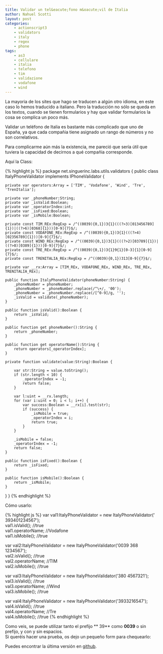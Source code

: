 ```yaml
---
title: Validar un tel&eacute;fono m&oacute;vil de Italia
author: Nahuel Scotti
layout: post
categories:
    - actionscript3
    - validators
    - italy
    - regex
    - phone
tags:
    - as3
    - cellulare
    - italia
    - telefono
    - tim
    - validazione
    - vodafone
    - wind
---
```


La mayoria de los sites que hago se traducen a alg&uacute;n otro idioma, en este caso lo hemos traducido a italiano. Pero la traducci&oacute;n no s&oacute;lo se queda en los textos, cuando se tienen formularios y hay que validar formularios la cosa se complica un poco m&aacute;s.  

Validar un tel&eacute;fono de Italia es bastante m&aacute;s complicado que uno de Espa&ntilde;a, ya que cada compa&ntilde;ia tiene asignado un rango de n&uacute;meros y no son correlativos.

Para complicarme a&uacute;n m&aacute;s la existencia, me pareci&oacute; que ser&iacute;a &uacute;til que tuviera la capacidad de decirnos a qu&eacute; compa&ntilde;ia corresponde.

Aqu&iacute; la Class:

{% highlight js %}
package net.singuerinc.labs.utils.validators {
public class ItalyPhoneValidator implements IPhoneValidator {

    private var operators:Array = ['TIM', 'Vodafone', 'Wind', 'Tre', 'TrenItalia'];

    private var _phoneNumber:String;
    private var _isValid:Boolean;
    private var _operatorIndex:int;
    private var _isFixed:Boolean;
    private var _isMobile:Boolean;

    private const TIM_REx:RegExp = /^((0039){0,1})3{1}(((?>3)[013456789]{1})|((?>6)[0368]{1}))[0-9]{7}$/;
    private const VODAFONE_REx:RegExp = /^((0039){0,1})3{1}(((?>4)[02356789]{1}))[0-9]{7}$/;
    private const WIND_REx:RegExp = /^((0039){0,1})3{1}(((?>2)[03789]{1})|((?>8)[0389]{1}))[0-9]{7}$/;
    private const TRE_REx:RegExp = /^((0039){0,1})3{1}9{1}[0-3]{1}[0-9]{7}$/;
    private const TRENITALIA_REx:RegExp = /^((0039){0,1})313[0-9]{7}$/;

    private var __rx:Array = [TIM_REx, VODAFONE_REx, WIND_REx, TRE_REx, TRENITALIA_REx];

    public function ItalyPhoneValidator(phoneNumber:String) {
        _phoneNumber = phoneNumber;
        _phoneNumber = _phoneNumber.replace(/^\+/, '00');
        _phoneNumber = _phoneNumber.replace(/[^0-9]/g, '');
        _isValid = validate(_phoneNumber);
    }

    public function isValid():Boolean {
        return _isValid;
    }

    public function get phoneNumber():String {
        return _phoneNumber;
    }

    public function get operatorName():String {
        return operators[_operatorIndex];
    }

    private function validate(value:String):Boolean {

        var str:String = value.toString();
        if (str.length < 10) {
            _operatorIndex = -1;
            return false;
        }

        var l:uint = __rx.length;
        for (var i:uint = 0; i < l; i++) {
            var success:Boolean = __rx[i].test(str);
            if (success) {
                _isMobile = true;
                _operatorIndex = i;
                return true;
            }
        }

        _isMobile = false;
        _operatorIndex = -1;
        return false;
    }

    public function isFixed():Boolean {
        return _isFixed;
    }

    public function isMobile():Boolean {
        return _isMobile;
    }
}
}
{% endhighlight %}

C&oacute;mo usarlo:

{% highlight js %}
var val1:ItalyPhoneValidator = new ItalyPhoneValidator(' 393401234567');  
val1.isValid(); //true  
val1.operatorName; //Vodafone  
val1.isMobile(); //true  
    
var val2:ItalyPhoneValidator = new ItalyPhoneValidator('0039 368 1234567');  
val2.isValid(); //true  
val2.operatorName; //TIM  
val2.isMobile(); //true  
    
var val3:ItalyPhoneValidator = new ItalyPhoneValidator('380 4567321');  
val3.isValid(); //true  
val3.operatorName; //Wind  
val3.isMobile(); //true  
    
var val4:ItalyPhoneValidator = new ItalyPhoneValidator('3933216547');  
val4.isValid(); //true  
val4.operatorName; //Tre  
val4.isMobile(); //true
{% endhighlight %}

Como veis, se puede utilizar tanto el prefijo ** 39** como **0039** o sin prefijo, y con y sin espacios.  
Si quer&eacute;is hacer una prueba, os dejo un peque&ntilde;o form para chequearlo:

[2]: https://github.com/singuerinc/singuerinc-blog/blob/master/src/net/singuerinc/labs/utils/validators/ItalyPhoneValidator.as
Puedes encontrar la &uacute;ltima versi&oacute;n en [github][2].